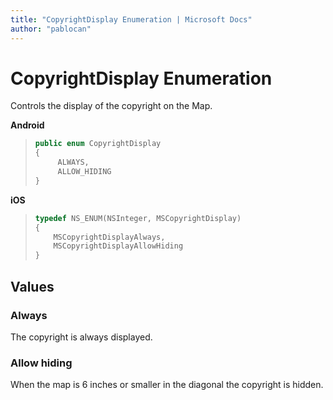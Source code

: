 ```yaml
---
title: "CopyrightDisplay Enumeration | Microsoft Docs"
author: "pablocan"
---
```


# CopyrightDisplay Enumeration

Controls the display of the copyright on the Map.

**Android**

>```java
> public enum CopyrightDisplay
> {
>      ALWAYS,
>      ALLOW_HIDING
> }
>```

**iOS**

>```objectivec
> typedef NS_ENUM(NSInteger, MSCopyrightDisplay)
> {
>     MSCopyrightDisplayAlways,
>     MSCopyrightDisplayAllowHiding
> }
>```

## Values

### Always

The copyright is always displayed.

### Allow hiding

When the map is 6 inches or smaller in the diagonal the copyright is hidden.